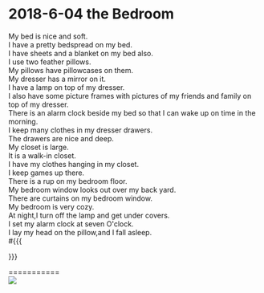 # 2018-6-04  the Bedroom
My bed is nice and soft.<br/>
I have a pretty bedspread on my bed.<br/>
I have sheets and a blanket on my bed also.<br/>
I use two feather pillows.<br/>
My pillows have pillowcases on them.<br/>
My dresser has a mirror on it.<br/>
I have a lamp on top of my dresser.<br/>
I also have some picture frames with pictures of my friends and family on top of my dresser.<br/>
There is an alarm clock beside my bed so that I can wake up on time in the morning.<br/>
I keep many clothes in my dresser drawers.<br/>
The drawers are nice and deep.<br/>
My closet is large.<br/>
It is a walk-in closet.<br/>
I have my clothes hanging in my closet.<br/>
I keep games up there.<br/>
There is a rup on my bedroom floor.<br/>
My bedroom window looks out over my back yard.<br/>
There are curtains on my bedroom window.<br/>
My bedroom is very cozy.<br/>
At night,I turn off the lamp and get under covers.<br/>
I set my alarm clock at seven O'clock.<br/>
I lay my head on the pillow,and I fall asleep.<br/>
#{{{<script async src="//pagead2.googlesyndication.com/pagead/js/adsbygoogle.js"></script>
<script>
     (adsbygoogle = window.adsbygoogle || []).push({
          google_ad_client: "ca-pub-5746257478481402",
          enable_page_level_ads: true
     });
</script>}}}
===========<br/>
![](http://www.caibian.net/wp-content/uploads/2018/05/103K51635-0.jpg)




